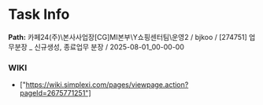 # Task Info

**Path:** 카페24(주)\본사사업장\[CG]MI본부\Y쇼핑센터팀\운영2 / bjkoo / [274751] 업무분장 _ 신규생성, 종료업무 분장 / 2025-08-01_00-00-00

### WIKI
- ["https://wiki.simplexi.com/pages/viewpage.action?pageId=2675771251"]

